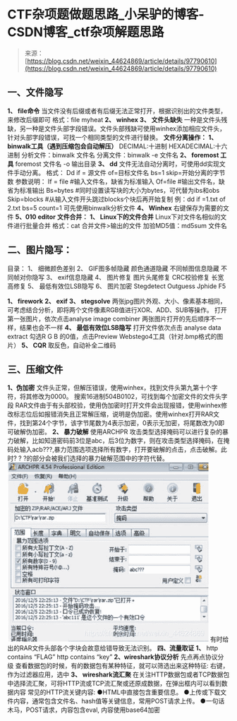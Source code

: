 <!--yml
category: 未分类
date: 2022-04-26 14:33:25
-->

# CTF杂项题做题思路_小呆驴的博客-CSDN博客_ctf杂项解题思路

> 来源：[https://blog.csdn.net/weixin_44624869/article/details/97790610](https://blog.csdn.net/weixin_44624869/article/details/97790610)

## **一、文件隐写**

**1、 file命令**
当文件没有后缀或者有后缀无法正常打开，根据识别出的文件类型，来修改后缀即可
格式：file myheat
**2、 winhex**
**3、 文件头缺失**
一种是文件头残缺，另一种是文件头部字段错误。文件头部残缺可使用winhex添加相应文件头，针对头部字段错误，可找一个相同类型的文件进行替换。
**文件分离操作：**
**1、 binwalk工具（遇到压缩包会自动解压）**
DECIMAL:十进制 HEXADECIMAL:十六进制
分析文件：binwalk 文件名
分离文件：binwalk -e 文件名
**2、 foremost 工具**
foremost 文件名 -o 输出目录
**3、 dd**
文件无法自动分离时，可使用dd实现文件手动分离。
格式：
Dd if = 源文件 of=目标文件名 bs=1 skip=开始分离的字节数
参数说明：
If = file #输入文件名，缺省为标准输入
Of=file #输出文件名，缺省为标准输出
Bs=bytes #同时设置读写块的大小为bytes，可代替为ibs和obs
Skip=blocks #从输入文件开头跳过blocks个块后再开始复制
例：dd if =1.txt of 2.txt bs=5 count=1
可先使用binwalk分析文件
**4、 Winhex**
右键保存为需要的文件
**5、010 editor**
**文件合并：**
**1、 Linux下的文件合并**
Linux下对文件名相似的文件进行批量合并
格式：cat 合并文件>输出的文件
加验MD5值：md5sum 文件名

## **二、图片隐写：**

目录：
1、 细微颜色差别
2、 GIF图多帧隐藏
颜色通道隐藏
不同帧图信息隐藏
不同帧对你隐写
3、 exif信息隐藏
4、 图片修复
图片头尾修复
CRC校验修复
长宽高修复
5、 最低有效位LSB隐写
6、 图片加密
Stegdetect
Outguess
Jphide
F5

**1、 firework**
**2、 exif**
**3、 stegsolve**
两张jpg图片外观、大小、像素基本相同，可考虑结合分析，即将两个文件像素RGB值进行XOR、ADD、SUB等操作。
打开第一张图片，依次点击analyse image combiner
两张图片打开的先后顺序不一样，结果也会不一样
**4、 最低有效位LSB隐写**
打开文件依次点击 analyse data extract
勾选R G B 的0值，点击Preview
Webstego4工具（针对.bmp格式的图片）
**5、 CQR**
取反色，自动补全二维码

## **三、压缩文件**

**1、伪加密**
文件头正常，但解压错误，使用winhex，找到文件头第九第十个字符，将其修改为0000。
搜索16进制504B0102，可找到每个加密文件的文件头字段
RAR文件由于有头部校验，使用伪加密时打开文件会出现报错，使用winhex修改标志位后如报错消失且正常解压缩，说明是伪加密。使用winhex打开RAR文件，找到第24个字节，该字节尾数为4表示加密，0表示无加密，将尾数改为0即可破解伪加密。
**2、 暴力破解**
使用ARCHPR
攻击类型选择掩码可以进行复杂的暴力破解，比如知道密码前3位是abc，后3位为数字，则在攻击类型选择掩码，在掩码处输入acb???,暴力范围选项选择所有数字，打开要破解的点击，点击破解。此时? ? ?的部分会被我们选择的暴力破解范围中的字符代替。
![ARCHPR](img/c3c8a5d8dd64ffcf4eafcffe5aa2a885.png)
有时给出的RAR文件头部各个字块会故意给错导致无法识别。
**四、流量取证**
**1、**
http contains “FLAG”
http contains “key”
**2、wireshark协议分析**
先点再点协议分级
查看数据包的时候，有的数据包有某种特征，就可以筛选出来这种特征:
右键，作为过滤器应用，选中
**3、 wireshark流汇聚**
在关注HTTP数据包或者TCP数据包中选择流汇聚，可将HTTP流或TCP流汇聚或还原成数据，在弹出框内可以看到数据内容
常见的HTTP流关键内容:
●HTML中直接包含重要信息。
●上传或下载文件内容，通常包含文件名、hash值等关键信息，常用POST请求上传。
●一句话木马，POST请求，内容包含eval, 内容使用base64加密